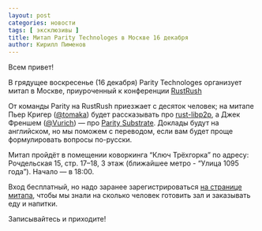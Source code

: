 ```yaml
---
layout: post
categories: новости
tags: [ эксклюзивы ]
title: Митап Parity Technologes в Москве 16 декабря
author: Кирилл Пименов
---
```


Всем привет!

В грядущее воскресенье (16 декабря) Parity Technologes организует митап в Москве, приуроченный к конференции [RustRush](https://rustycrate.ru/%D0%BD%D0%BE%D0%B2%D0%BE%D1%81%D1%82%D0%B8/2018/11/09/rustrush-2018.html)

От команды Parity на RustRush приезжает с десяток человек; на митапе Пьер Кригер ([@tomaka](https://github.com/tomaka)) будет рассказывать про [rust-libp2p](https://github.com/libp2p/rust-libp2p/), а Джек Френшем ([@Vurich](https://github.com/Vurich)) — про [Parity Substrate](https://github.com/paritytech/substrate).
Доклады будут на английском, но мы поможем с переводом, если вам будет проще формулировать вопросы по-русски.

Митап пройдёт в помещении коворкинга “Ключ Трёхгорка” по адресу: Рочдельская 15, стр. 17–18, 3 этаж (ближайшее метро - “Улица 1095 года”). Начало — в 18:00.

Вход бесплатный, но надо заранее зарегистрироваться [на странице митапа](https://www.meetup.com/paritytech-moscow/events/256838073/), чтобы мы знали на сколько человек готовить зал и заказывать еду и напитки.

Записывайтесь и приходите!

